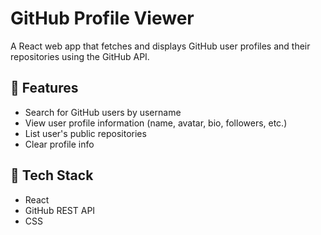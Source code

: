 # GitHub Profile Viewer

A React web app that fetches and displays GitHub user profiles and their repositories using the GitHub API.

## 🚀 Features

- Search for GitHub users by username
- View user profile information (name, avatar, bio, followers, etc.)
- List user's public repositories
- Clear profile info

## 🔧 Tech Stack

- React
- GitHub REST API
- CSS
